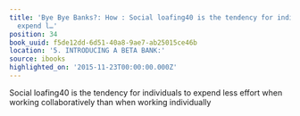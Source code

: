 ```yaml
---
title: 'Bye Bye Banks?: How : Social loafing40 is the tendency for individuals to
  expend l…'
position: 34
book_uuid: f5de12dd-6d51-40a8-9ae7-ab25015ce46b
location: '5. INTRODUCING A BETA BANK:'
source: ibooks
highlighted_on: '2015-11-23T00:00:00.000Z'
---
```


Social loafing40 is the tendency for individuals to expend less effort when working collaboratively than when working individually
